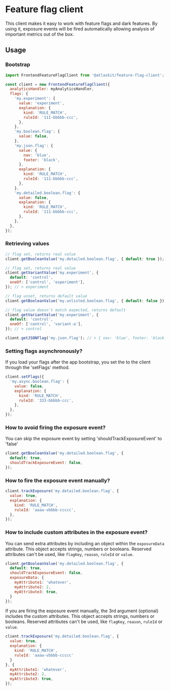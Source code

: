 # Feature flag client

This client makes it easy to work with feature flags and dark features.
By using it, exposure events will be fired automatically allowing analysis of important metrics out of the box.

## Usage

### Bootstrap

```javascript
import FrontendFeatureFlagClient from '@atlaskit/feature-flag-client';

const client = new FrontendFeatureFlagClient({
  analyticsHandler: myAnalyticsHandler,
  flags: {
    'my.experiment': {
      value: 'experiment',
      explanation: {
        kind: 'RULE_MATCH',
        ruleId: '111-bbbbb-ccc',
      },
    },
    'my.boolean.flag': {
      value: false,
    },
    'my.json.flag': {
      value: {
        nav: 'blue',
        footer: 'black',
      },
      explanation: {
        kind: 'RULE_MATCH',
        ruleId: '111-bbbbb-ccc',
      },
    },
    'my.detailed.boolean.flag': {
      value: false,
      explanation: {
        kind: 'RULE_MATCH',
        ruleId: '111-bbbbb-ccc',
      },
    },
  },
});
```

### Retrieving values

```javascript
// flag set, returns real value
client.getBooleanValue('my.detailed.boolean.flag', { default: true }); // > false

// flag set, returns real value
client.getVariantValue('my.experiment', {
  default: 'control',
  oneOf: ['control', 'experiment'],
}); // > experiment

// flag unset, returns default value
client.getBooleanValue('my.unlisted.boolean.flag', { default: false }); // > false

// flag value doesn't match expected, returns default
client.getVariantValue('my.experiment', {
  default: 'control',
  oneOf: ['control', 'variant-a'],
}); // > control

client.getJSONFlag('my.json.flag'); // > { nav: 'blue', footer: 'black' }
```

### Setting flags asynchronously?

If you load your flags after the app bootstrap, you set the to the client through the 'setFlags' method.

```javascript
client.setFlags({
  'my.async.boolean.flag': {
    value: false,
    explanation: {
      kind: 'RULE_MATCH',
      ruleId: '333-bbbbb-ccc',
    },
  },
});
```

### How to avoid firing the exposure event?

You can skip the exposure event by setting 'shouldTrackExposureEvent' to 'false'

```javascript
client.getBooleanValue('my.detailed.boolean.flag', {
  default: true,
  shouldTrackExposureEvent: false,
});
```

### How to fire the exposure event manually?

```javascript
client.trackExposure('my.detailed.boolean.flag', {
  value: true,
  explanation: {
    kind: 'RULE_MATCH',
    ruleId: 'aaaa-vbbbb-ccccc',
  },
});
```

### How to include custom attributes in the exposure event?

You can send extra attributes by including an object within the `exposureData` attribute. This object accepts strings, numbers or booleans. Reserved attributes can't be used, like `flagKey`, `reason`, `ruleId` or `value`.

```javascript
client.getBooleanValue('my.detailed.boolean.flag', {
  default: true,
  shouldTrackExposureEvent: false,
  exposureData: {
    myAttribute1: 'whatever',
    myAttribute2: 2,
    myAttribute3: true,
  }
});
```

If you are firing the exposure event manually, the 3rd argument (optional) includes the custom attributes. This object accepts strings, numbers or booleans. Reserved attributes can't be used, like `flagKey`, `reason`, `ruleId` or `value`.

```javascript
client.trackExposure('my.detailed.boolean.flag', {
  value: true,
  explanation: {
    kind: 'RULE_MATCH',
    ruleId: 'aaaa-vbbbb-ccccc'
  }
}, {
  myAttribute1: 'whatever',
  myAttribute2: 2,
  myAttribute3: true,
});
```
